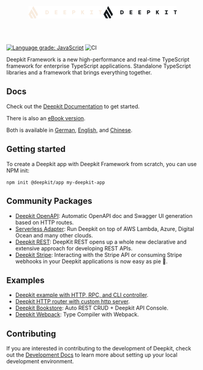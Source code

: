 <br/>
<br/>
<br/>

<div align="center">
    <img src="./media/deepkit_logo.svg#gh-dark-mode-only" width="192" />
    <img src="./media/deepkit_logo_dark.svg#gh-light-mode-only" width="192" />
</div>
<br/>
<br/>
<br/>

[![Language grade: JavaScript](https://img.shields.io/lgtm/grade/javascript/g/deepkit/deepkit-framework.svg?logo=lgtm&logoWidth=18)](https://lgtm.com/projects/g/deepkit/deepkit-framework/context:javascript)
![CI](https://github.com/deepkit/deepkit-framework/workflows/CI/badge.svg)

Deepkit Framework is a new high-performance and real-time TypeScript framework for enterprise TypeScript applications.
Standalone TypeScript libraries and a framework that brings everything together.

## Docs

Check out the [Deepkit Documentation](https://docs.deepkit.io) to get started.

There is also an [eBook version](https://docs.deepkit.io/deepkit-book-english.html). 

Both is available in [German](https://docs.deepkit.io/german/), [English](https://docs.deepkit.io/english/), and [Chinese](https://docs.deepkit.io/chinese/).

## Getting started

To create a Deepkit app with Deepkit Framework from scratch, you can use NPM init: 

```shell
npm init @deepkit/app my-deepkit-app
```

## Community Packages

- [Deepkit OpenAPI](https://github.com/hanayashiki/deepkit-openapi): Automatic OpenAPI doc and Swagger UI generation based on HTTP routes.
- [Serverless Adapter](https://github.com/H4ad/serverless-adapter): Run Deepkit on top of AWS Lambda, Azure, Digital Ocean and many other clouds.
- [Deepkit REST](https://github.com/deepkit-rest/rest): DeepKit REST opens up a whole new declarative and extensive approach for developing REST APIs.
- [Deepkit Stripe](https://github.com/deepkit-community/modules/tree/master/packages/stripe): Interacting with the Stripe API or consuming Stripe webhooks in your Deepkit applications is now easy as pie 🥧.

## Examples

- [Deepkit example with HTTP, RPC, and CLI controller](https://github.com/deepkit/deepkit-framework/blob/master/packages/example-app/app.ts).
- [Deepkit HTTP router with custom http server](https://github.com/deepkit/deepkit-framework/blob/master/packages/example-app/slim.ts).
- [Deepkit Bookstore](https://github.com/marcj/deepkit-bookstore): Auto REST CRUD + Deepkit API Console.
- [Deepkit Webpack](https://github.com/marcj/deepkit-webpack): Type Compiler with Webpack.

## Contributing

If you are interested in contributing to the development of Deepkit, check out the [Development Docs](./DEVELOPMENT.md) to learn more about setting up your local development environment.
